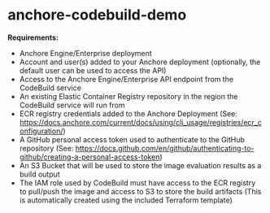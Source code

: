 # anchore-codebuild-demo

**Requirements:**
- Anchore Engine/Enterprise deployment
- Account and user(s) added to your Anchore deployment (optionally, the default user can be used to access the API)
- Access to the Anchore Engine/Enterprise API endpoint from the CodeBuild service
- An existing Elastic Container Registry repository in the region the CodeBuild service will run from
- ECR registry credentials added to the Anchore Deployment (See: https://docs.anchore.com/current/docs/using/cli_usage/registries/ecr_configuration/)
- A GitHub personal access token used to authenticate to the GitHub repository (See: https://docs.github.com/en/github/authenticating-to-github/creating-a-personal-access-token)
- An S3 Bucket that will be used to store the image evaluation results as a build output
- The IAM role used by CodeBuild must have access to the ECR registry to pull/push the image and access to S3 to store the build artifacts (This is automatically created using the included Terraform template)
